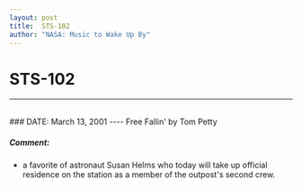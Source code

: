 ```yaml
---
layout: post
title:  STS-102
author: "NASA: Music to Wake Up By"
---
```


# STS-102
----
<br/>
### DATE: March 13, 2001
----
Free Fallin' by Tom Petty

##### Comment:
* a favorite of astronaut Susan Helms who today will take up official residence on the station as a member of the outpost's second crew.
